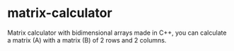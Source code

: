 # matrix-calculator
Matrix calculator with bidimensional arrays made in C++, you can calculate a matrix (A) with a matrix (B) of 2 rows and 2 columns.
